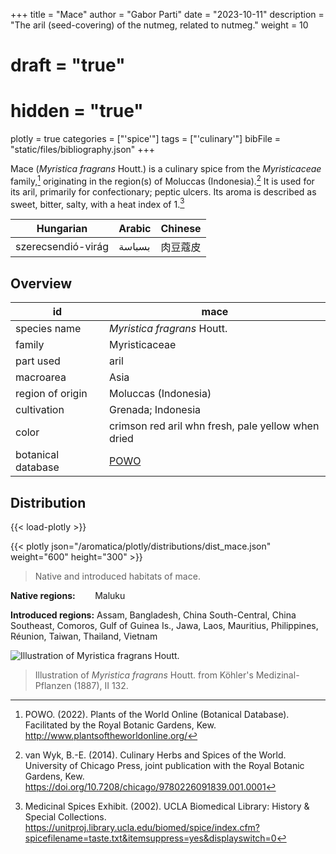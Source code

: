 +++
title = "Mace"
author = "Gabor Parti"
date = "2023-10-11"
description = "The aril (seed-covering) of the nutmeg, related to nutmeg."
weight = 10
# draft = "true"
# hidden = "true"
plotly = true
categories = ["'spice'"]
tags = ["'culinary'"]
bibFile = "static/files/bibliography.json"
+++

Mace (*Myristica fragrans* Houtt.) is a culinary spice from the *Myristicaceae* family,[^powo] originating in the region(s) of Moluccas (Indonesia).[^van_wyk_culinary_2014] It is used for its aril, primarily for confectionary; peptic ulcers. Its aroma is described as sweet, bitter, salty, with a heat index of 1.[^ucla_medicinal_2002]

|     Hungarian    |Arabic|Chinese|
|------------------|------|-------|
|szerecsendió-virág|بسباسة|  肉豆蔻皮 |

## Overview

|        id        |                        mace                       |
|------------------|---------------------------------------------------|
|   species name   |            *Myristica fragrans* Houtt.            |
|      family      |                   Myristicaceae                   |
|     part used    |                        aril                       |
|     macroarea    |                        Asia                       |
| region of origin |                Moluccas (Indonesia)               |
|    cultivation   |                 Grenada; Indonesia                |
|       color      | crimson red aril whn fresh, pale yellow when dried|
|botanical database|[POWO](https://powo.science.kew.org/taxon/586076-1)|

## Distribution

{{< load-plotly >}}

{{< plotly json="/aromatica/plotly/distributions/dist_mace.json" weight="600" height="300" >}}

>Native and introduced habitats of mace.

**Native regions:** &nbsp; &nbsp; &nbsp; &nbsp;Maluku

**Introduced regions:** Assam, Bangladesh, China South-Central, China Southeast, Comoros, Gulf of Guinea Is., Jawa, Laos, Mauritius, Philippines, Réunion, Taiwan, Thailand, Vietnam

![Illustration of *Myristica fragrans* Houtt.](/images/illustrations/mace.png?width=33vw&classes=shadow "Illustration of *Myristica fragrans* Houtt. from Köhler's Medizinal-Pflanzen (1887), II 132.")

>Illustration of *Myristica fragrans* Houtt. from Köhler's Medizinal-Pflanzen (1887), II 132.

[^powo]: POWO. (2022). Plants of the World Online (Botanical Database). Facilitated by the Royal Botanic Gardens, Kew. http://www.plantsoftheworldonline.org/
[^van_wyk_culinary_2014]: van Wyk, B.-E. (2014). Culinary Herbs and Spices of the World. University of Chicago Press, joint publication with the Royal Botanic Gardens, Kew. https://doi.org/10.7208/chicago/9780226091839.001.0001
[^ucla_medicinal_2002]: Medicinal Spices Exhibit. (2002). UCLA Biomedical Library: History & Special Collections. https://unitproj.library.ucla.edu/biomed/spice/index.cfm?spicefilename=taste.txt&itemsuppress=yes&displayswitch=0

